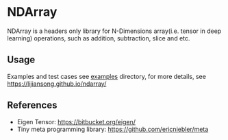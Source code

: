  # NDArray
 NDArray is a headers only library for N-Dimensions array(i.e. tensor in deep learning) operations, such as addition, subtraction, slice and etc.
 
 ## Usage
 Examples and test cases see [examples](./examples) directory, for more details, see <https://lijiansong.github.io/ndarray/>
 
 ## References
 - Eigen Tensor: <https://bitbucket.org/eigen/>
 - Tiny meta programming library: <https://github.com/ericniebler/meta>
